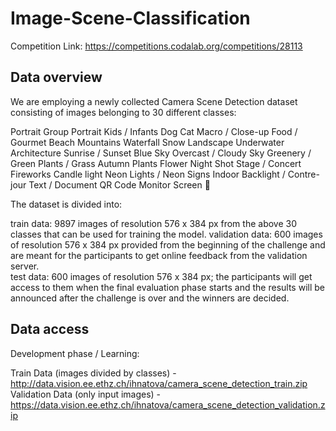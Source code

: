 # Image-Scene-Classification

Competition Link: https://competitions.codalab.org/competitions/28113

## Data overview
We are employing a newly collected Camera Scene Detection dataset consisting of images belonging to 30 different classes:

Portrait
Group Portrait
Kids / Infants
Dog
Cat
Macro / Close-up
Food / Gourmet
Beach
Mountains
Waterfall
Snow
Landscape
Underwater
Architecture
Sunrise / Sunset
Blue Sky
Overcast / Cloudy Sky
Greenery / Green Plants / Grass
Autumn Plants
Flower
Night Shot
Stage / Concert
Fireworks
Candle light
Neon Lights / Neon Signs
Indoor
Backlight / Contre-jour
Text / Document
QR Code
Monitor Screen


The dataset is divided into:

train data: 9897 images of resolution 576 x 384 px from the above 30 classes that can be used for training the model.
validation data: 600 images of resolution 576 x 384 px provided from the beginning of the challenge and are meant for the participants to get online feedback from the validation server.<br>
test data: 600 images of resolution 576 x 384 px; the participants will get access to them when the final evaluation phase starts and the results will be announced after the challenge is over and the winners are decided.

## Data access
Development phase / Learning:

Train Data (images divided by classes) - http://data.vision.ee.ethz.ch/ihnatova/camera_scene_detection_train.zip <br>
Validation Data (only input images) - https://data.vision.ee.ethz.ch/ihnatova/camera_scene_detection_validation.zip
